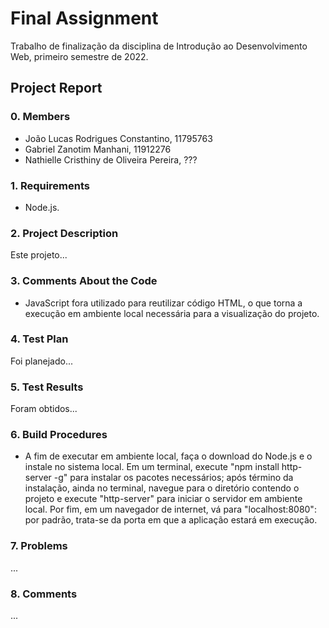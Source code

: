 # Final Assignment

Trabalho de finalização da disciplina de Introdução ao Desenvolvimento Web, primeiro semestre de 2022.

## Project Report

### 0. Members

- João Lucas Rodrigues Constantino, 11795763
- Gabriel Zanotim Manhani, 11912276
- Nathielle Cristhiny de Oliveira Pereira, ???

### 1. Requirements

- Node.js.

### 2. Project Description

Este projeto...

### 3. Comments About the Code

- JavaScript fora utilizado para reutilizar código HTML, o que torna a execução em ambiente local necessária para a visualização do projeto.

### 4. Test Plan

Foi planejado...

### 5. Test Results

Foram obtidos...

### 6. Build Procedures

- A fim de executar em ambiente local, faça o download do Node.js e o instale no sistema local. Em um terminal, execute "npm install http-server -g" para instalar os pacotes necessários; após término da instalação, ainda no terminal, navegue para o diretório contendo o projeto e execute "http-server" para iniciar o servidor em ambiente local. Por fim, em um navegador de internet, vá para "localhost:8080": por padrão, trata-se da porta em que a aplicação estará em execução.

### 7. Problems

...

### 8. Comments

...

